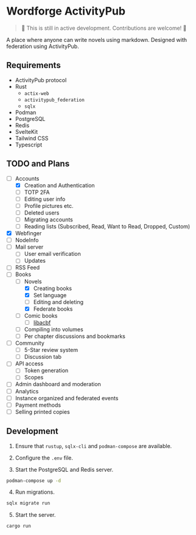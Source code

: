 # Wordforge ActivityPub

> 🚧 This is still in active development. Contributions are welcome! 🚧

A place where anyone can write novels using markdown. Designed with federation
using ActivityPub.

## Requirements

- ActivityPub protocol
- Rust
  - `actix-web`
  - `activitypub_federation`
  - `sqlx`
- Podman
- PostgreSQL
- Redis
- SvelteKit
- Tailwind CSS
- Typescript

## TODO and Plans

- [ ] Accounts
  - [x] Creation and Authentication
  - [ ] TOTP 2FA
  - [ ] Editing user info
  - [ ] Profile pictures etc.
  - [ ] Deleted users
  - [ ] Migrating accounts
  - [ ] Reading lists (Subscribed, Read, Want to Read, Dropped, Custom)
- [x] Webfinger
- [ ] NodeInfo
- [ ] Mail server
  - [ ] User email verification
  - [ ] Updates
- [ ] RSS Feed
- [ ] Books
  - [ ] Novels
    - [x] Creating books
    - [x] Set language
    - [ ] Editing and deleting
    - [x] Federate books
  - [ ] Comic books
    - [ ] [libacbf](https://codeberg.org/Grafcube/libacbf)
  - [ ] Compiling into volumes
  - [ ] Per chapter discussions and bookmarks
- [ ] Community
  - [ ] 5-Star review system
  - [ ] Discussion tab
- [ ] API access
  - [ ] Token generation
  - [ ] Scopes
- [ ] Admin dashboard and moderation
- [ ] Analytics
- [ ] Instance organized and federated events
- [ ] Payment methods
- [ ] Selling printed copies

## Development

1. Ensure that `rustup`, `sqlx-cli` and `podman-compose` are available.

2. Configure the `.env` file.

3. Start the PostgreSQL and Redis server.

```sh
podman-compose up -d
```

4. Run migrations.

```sh
sqlx migrate run
```

5. Start the server.

```sh
cargo run
```
